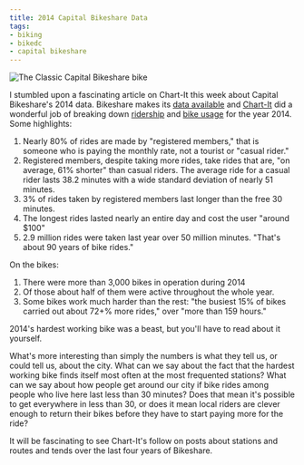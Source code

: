 ```yaml
---
title: 2014 Capital Bikeshare Data
tags:
- biking
- bikedc
- capital bikeshare
---
```

![The Classic Capital Bikeshare
bike](/assets/images/capitalbikesharebike.png )

I stumbled upon a fascinating article on Chart-It this week about Capital
Bikeshare's 2014 data. Bikeshare makes its [data
available](https://www.capitalbikeshare.com/system-data) and
[Chart-It](http://chart-it.blogspot.com) did a wonderful job of breaking down
[ridership](http://chart-it.blogspot.com/2015/04/bikeshare1.html) and [bike
usage](http://chart-it.blogspot.com/2015/04/bikeshare2.html) for the year 
2014. Some highlights:

1. Nearly 80% of rides are made by "registered members," that is someone
who is paying the monthly rate, not a tourist or "casual rider."
1. Registered members, despite taking more rides, take rides that are, "on
average, 61% shorter" than casual riders. The average ride for a casual
rider lasts 38.2 minutes with a wide standard deviation of nearly 51
minutes.
1. 3% of rides taken by registered members last longer than the free 30
minutes.
1. The longest rides lasted nearly an entire day and cost the user "around
$100"
1. 2.9 million rides were taken last year over 50 million minutes. "That's
about 90 years of bike rides."

On the bikes:

1. There were more than 3,000 bikes in operation during 2014
1. Of those about half of them were active throughout the whole year.
1. Some bikes work much harder than the rest: "the busiest 15% of bikes
carried out about 72+% more rides," over "more than 159 hours."

2014's hardest working bike was a beast, but you'll have to read about it
yourself. 

What's more interesting than simply the numbers is what they tell us, or
could tell us, about the city. What can we say about the fact that the
hardest working bike finds itself most often at the most frequented
stations? What can we say about how people get around our city if bike
rides among people who live here last less than 30 minutes? Does that mean
it's possible to get everywhere in less than 30, or does it mean local
riders are clever enough to return their bikes before they have to start
paying more for the ride?

It will be fascinating to see Chart-It's follow on posts about stations and
routes and tends over the last four years of Bikeshare.

